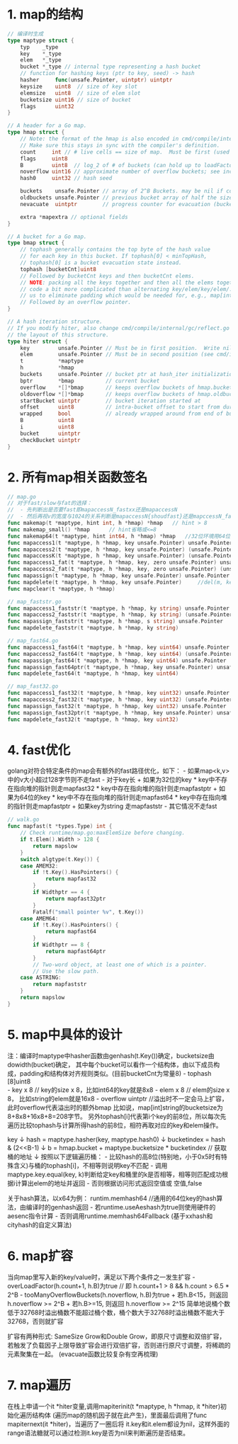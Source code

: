 
# 1. map的结构

```Go
// 编译时生成
type maptype struct {
	typ    _type
	key    *_type
	elem   *_type
	bucket *_type // internal type representing a hash bucket
	// function for hashing keys (ptr to key, seed) -> hash
	hasher     func(unsafe.Pointer, uintptr) uintptr
	keysize    uint8  // size of key slot
	elemsize   uint8  // size of elem slot
	bucketsize uint16 // size of bucket
	flags      uint32
}

// A header for a Go map.
type hmap struct {
	// Note: the format of the hmap is also encoded in cmd/compile/internal/gc/reflect.go.
	// Make sure this stays in sync with the compiler's definition.
	count     int // # live cells == size of map.  Must be first (used by len() builtin)
	flags     uint8
	B         uint8  // log_2 of # of buckets (can hold up to loadFactor * 2^B items)
	noverflow uint16 // approximate number of overflow buckets; see incrnoverflow for details
	hash0     uint32 // hash seed

	buckets    unsafe.Pointer // array of 2^B Buckets. may be nil if count==0.
	oldbuckets unsafe.Pointer // previous bucket array of half the size, non-nil only when growing
	nevacuate  uintptr        // progress counter for evacuation (buckets less than this have been evacuated)

	extra *mapextra // optional fields
}

// A bucket for a Go map.
type bmap struct {
	// tophash generally contains the top byte of the hash value
	// for each key in this bucket. If tophash[0] < minTopHash,
	// tophash[0] is a bucket evacuation state instead.
	tophash [bucketCnt]uint8
	// Followed by bucketCnt keys and then bucketCnt elems.
	// NOTE: packing all the keys together and then all the elems together makes the
	// code a bit more complicated than alternating key/elem/key/elem/... but it allows
	// us to eliminate padding which would be needed for, e.g., map[int64]int8.
	// Followed by an overflow pointer.
}

// A hash iteration structure.
// If you modify hiter, also change cmd/compile/internal/gc/reflect.go to indicate
// the layout of this structure.
type hiter struct {
	key         unsafe.Pointer // Must be in first position.  Write nil to indicate iteration end (see cmd/internal/gc/range.go).
	elem        unsafe.Pointer // Must be in second position (see cmd/internal/gc/range.go).
	t           *maptype
	h           *hmap
	buckets     unsafe.Pointer // bucket ptr at hash_iter initialization time
	bptr        *bmap          // current bucket
	overflow    *[]*bmap       // keeps overflow buckets of hmap.buckets alive
	oldoverflow *[]*bmap       // keeps overflow buckets of hmap.oldbuckets alive
	startBucket uintptr        // bucket iteration started at
	offset      uint8          // intra-bucket offset to start from during iteration (should be big enough to hold bucketCnt-1)
	wrapped     bool           // already wrapped around from end of bucket array to beginning
	B           uint8
	i           uint8
	bucket      uintptr
	checkBucket uintptr
}

```

# 2. 所有map相关函数签名

```Go
// map.go
// 对于fast/slow与fat的选择： 
//  - 先判断出是否要fast即mapaccessN_fastxx还是mapaccessN
//  - 然后再视v的宽度与1024的关系判断是mapaccessN{shoudfast}还是mapccessN_fat
func makemap(t *maptype, hint int, h *hmap) *hmap   // hint > 8
func makemap_small() *hmap      // hint省略或<=8
func makemap64(t *maptype, hint int64, h *hmap) *hmap   //32位环境用64位的hint时
func mapaccess1(t *maptype, h *hmap, key unsafe.Pointer) unsafe.Pointer     // v := map[key]
func mapaccess2(t *maptype, h *hmap, key unsafe.Pointer) (unsafe.Pointer, bool) // v, ok := map[key]
func mapaccessK(t *maptype, h *hmap, key unsafe.Pointer) (unsafe.Pointer, unsafe.Pointer)
func mapaccess1_fat(t *maptype, h *hmap, key, zero unsafe.Pointer) unsafe.Pointer   // v := map[key] && sizeof(v) > 1024
func mapaccess2_fat(t *maptype, h *hmap, key, zero unsafe.Pointer) (unsafe.Pointer, bool) //v, ok := map[key] && sizeof(v) > 1024
func mapassign(t *maptype, h *hmap, key unsafe.Pointer) unsafe.Pointer  // m[key] = v
func mapdelete(t *maptype, h *hmap, key unsafe.Pointer)     //del(m, key)
func mapclear(t *maptype, h *hmap)

// map_faststr.go
func mapaccess1_faststr(t *maptype, h *hmap, ky string) unsafe.Pointer
func mapaccess2_faststr(t *maptype, h *hmap, ky string) (unsafe.Pointer, bool)
func mapassign_faststr(t *maptype, h *hmap, s string) unsafe.Pointer
func mapdelete_faststr(t *maptype, h *hmap, ky string)

// map_fast64.go
func mapaccess1_fast64(t *maptype, h *hmap, key uint64) unsafe.Pointer
func mapaccess2_fast64(t *maptype, h *hmap, key uint64) (unsafe.Pointer, bool)
func mapassign_fast64(t *maptype, h *hmap, key uint64) unsafe.Pointer
func mapassign_fast64ptr(t *maptype, h *hmap, key unsafe.Pointer) unsafe.Pointer
func mapdelete_fast64(t *maptype, h *hmap, key uint64)

// map_fast32.go
func mapaccess1_fast32(t *maptype, h *hmap, key uint32) unsafe.Pointer
func mapaccess2_fast32(t *maptype, h *hmap, key uint32) (unsafe.Pointer, bool)
func mapassign_fast32(t *maptype, h *hmap, key uint32) unsafe.Pointer
func mapassign_fast32ptr(t *maptype, h *hmap, key unsafe.Pointer) unsafe.Pointer
func mapdelete_fast32(t *maptype, h *hmap, key uint32)
```

# 4. fast优化

golang对符合特定条件的map会有额外的fast路径优化，如下：
    - 如果map<k,v>中的v大小超过128字节则不走fast
    - 对于key长
        + 如果为32位的key
            * key中不存在指向堆的指针则走mapfast32
            * key中存在指向堆的指针则走mapfastptr
        + 如果为64位的key
            * key中不存在指向堆的指针则走mapfast64
            * key中存在指向堆的指针则走mapfastptr
        + 如果key为string
            走mapfaststr
    - 其它情况不走fast

```Go
// walk.go
func mapfast(t *types.Type) int {
	// Check runtime/map.go:maxElemSize before changing.
	if t.Elem().Width > 128 {
		return mapslow
	}
	switch algtype(t.Key()) {
	case AMEM32:
		if !t.Key().HasPointers() {
			return mapfast32
		}
		if Widthptr == 4 {
			return mapfast32ptr
		}
		Fatalf("small pointer %v", t.Key())
	case AMEM64:
		if !t.Key().HasPointers() {
			return mapfast64
		}
		if Widthptr == 8 {
			return mapfast64ptr
		}
		// Two-word object, at least one of which is a pointer.
		// Use the slow path.
	case ASTRING:
		return mapfaststr
	}
	return mapslow
}
```

# 5. map中具体的设计

注：编译时maptype中hasher函数由genhash(t.Key())确定，bucketsize由dowidth(bucket)确定，
    其中每个bucket可以看作一个结构体，由以下成员构成，padding和结构体对齐规则类似。(目前bucketCnt为常量8)
        - tophash [8]uint8  
        - key x 8   // key的size x 8，比如int64的key就是8x8
        - elem x 8  // elem的size x 8， 比如string的elem就是16x8
        - overflow uintptr  //溢出时不一定会马上扩容，此时overflow代表溢出时的额外bmap
    比如说，map[int]string的bucketsize为8+8x8+16x8+8=208字节。
    另外tophash[i]代表第i个key的前8位，所以每次先遍历比较tophash与计算所得hash的前8位，相符再取对应的key和elem操作。

key
↓
hash = maptype.hasher(key, maptype.hash0)
↓
bucketindex = hash & (2<<B-1)
↓
b = hmap.bucket + maptype.bucketsize * bucketindex  // 获取桶的地址
↓
按照以下逻辑遍历桶：
    - 比较hash的高8位(特别地，小于0x5时有特殊含义)与桶的tophash[i]，不相等则说明key不匹配
    - 调用maptype.key.equal(key, k)判断给定key和桶里的k是否相等，相等则匹配成功根据i计算出elem的地址并返回
    - 否则根据访问形式返回空值或 空值,false

关于hash算法，以x64为例：
	runtim.memhash64 //通用的64位key的hash算法，由编译时的genhash返回
		- 若runtime.useAeshash为true则使用硬件的aesenc指令计算
		- 否则调用runtime.memhash64Fallback (基于xxhash和cityhash的自定义算法)


# 6. map扩容

当向map里写入新的key/value时，满足以下两个条件之一发生扩容
    - overLoadFactor(h.count+1, h.B)为true  // 即 h.count+1 > 8 && h.count > 6.5 * 2^B
    - tooManyOverflowBuckets(h.noverflow, h.B)为true
        + 若h.B<15，则返回 h.noverflow >= 2^B
        + 若h.B>=15, 则返回 h.noverflow >= 2^15
      简单地说桶个数低于32768时溢出桶数不能超过桶个数，桶个数大于32768时溢出桶数不能大于32768，否则就扩容

扩容有两种形式: SameSize Grow和Double Grow，即原尺寸调整和双倍扩容，
若触发了负载因子上限导致扩容会进行双倍扩容，否则进行原尺寸调整，将稀疏的元素聚集在一起。
(evacuate函数比较复杂有空再梳理)

# 7. map遍历

在栈上申请一个it *hiter变量,调用mapiterinit(t *maptype, h *hmap, it *hiter)初始化遍历结构体
(遍历map的随机因子就在此产生)，里面最后调用了func mapiternext(it *hiter)，当遍历了一圈后将
it.key和it.elem都设为nil，这样外面的range语法糖就可以通过检测it.key是否为nil来判断遍历是否结束。








